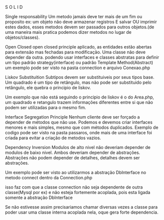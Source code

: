 S
O
L
I
D


Single responsability
Um metodo jamais deve ter mais de um fim ou proposito
ex: um objeto não deve armazenar registros E salvar OU imprimir estes dados, esses metodos devem ser passados para outros objetos.(de uma maneira mais pratica podemos dizer metodos no lugar de objetos/classes).


Open Closed
open closed principle aplicado, as entidades estão abertas para extensão mas fechadas para modificação.
Uma classe não deve depender da outra.
podendo usar interfaces e classes abstratas para definir um tipo
padrão strategy(interface)
ou padrão Template Method(Abstract)
um exemplo pode ser visto na pasta connection e arquivo Conexao.php


Liskov Substituition
Subtipos devem ser substituiveis por seus tipos base.
Um quadrado é um tipo de retângulo, mas não pode ser substituido pelo retângulo, ele quebra o principio de liskov.

Um exemplo que não está seguindo o principio de liskov é o do Area.php, um quadrado e retangulo trazem informações diferentes entre si que não podem ser utilizadas para o mesmo fim.


Interface Segregation Principle
Nenhum cliente deve ser forçado a depender de métodos que não use.
Podemos e devemos criar interfaces menores e mais simples, mesmo que com métodos duplicados.
Exemplo de codigo pode ser visto na pasta passaros, onde mais de uma interface foi criada para evitar a criação de metodos vazios.



Dependency Inversion
Modulos de alto nivel não deveriam depender de modulos de baixo nivel. Ambos deveriam depender de abstrações.
Abstrações não podem depender de detalhes, detalhes devem ser abstrações.

Um exemplo pode ser visto ao utilizarmos a abstração DbInterface no metodo connect dentro da Connection.php

isso faz com que a classe connection não seja dependente de outra classe(Mysql por ex) e não esteja fortemente acoplada, pois esta ligada somente a abstração DbInterface

Se não estivesse assim precisariamos chamar diversas vezes a classe para poder usar uma classe interna acoplada nela, oque gera forte dependencia.


